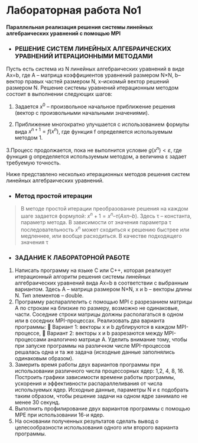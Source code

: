 # Лабораторная работа No1

#### Параллельная реализация решения системы линейных алгебраических уравнений с помощью MPI



* ### РЕШЕНИЕ СИСТЕМ ЛИНЕЙНЫХ АЛГЕБРАИЧЕСКИХ УРАВНЕНИЙ ИТЕРАЦИОННЫМИ МЕТОДАМИ

 Пусть есть система из N линейных алгебраических уравнений в виде Ax=b, где А – матрица коэффициентов уравнений размером N×N, b–вектор правых частей размером N, x–искомый вектор решений размером N. Решение системы уравнений итерационным методом состоит в выполнении следующих шагов:
 
1. Задается $x^0$ – произвольное начальное приближение решения (вектор с произвольными начальными значениями).

2. Приближение многократно улучшается с использованием формулы вида $x^{n+1} = f(x^n)$, где функция f определяется используемым методом 1.

3.Процесс продолжается, пока не выполнится условие $g(x^n) < ε$, где функция g определяется используемым методом, а величина ε задает требуемую точность.


Ниже представлено несколько итерационных методов решения систем линейных алгебраических уравнений.

 * ### Метод простой итерации
 > В методе простой итерации преобразование решения на каждом шаге задается формулой:
$x^n+1 = x^n – τ(Axn – b)$.
Здесь τ – константа, параметр метода. В зависимости от значения параметра τ последовательность ${x^n}$ может сходиться к решению быстрее или медленнее, или вообще расходиться. В качестве подходящего значения τ


* ### ЗАДАНИЕ К ЛАБОРАТОРНОЙ РАБОТЕ
1. Написать программу на языке C или C++, которая реализует итерационный алгоритм решения системы линейных алгебраических уравнений вида Ax=b в соответствии с выбранным вариантом. Здесь A – матрица размером N×N, x и b – векторы длины N. Тип элементов – double.
2. Программу распараллелить с помощью MPI с разрезанием матрицы A по строкам на близкие по размеру, возможно не одинаковые, части. Соседние строки матрицы должны располагаться в одном или в соседних MPI-процессах. Реализовать два варианта программы:
 Вариант 1: векторы x и b дублируются в каждом MPI-процессе,
 Вариант 2: векторы x и b разрезаются между MPI-процессами
аналогично матрице A.
Уделить внимание тому, чтобы при запуске программы на различном числе MPI-процессов решалась одна и та же задача (исходные данные заполнялись одинаковым образом).
3. Замерить время работы двух вариантов программы при использовании различного числа процессорных ядер: 1,2, 4, 8, 16. Построить графики зависимости времени работы программы, ускорения и эффективности распараллеливания от числа используемых ядер. Исходные данные, параметры N и ε подобрать таким образом, чтобы решение задачи на одном ядре занимало не менее 30 секунд.
4. Выполнить профилирование двух вариантов программы с помощью MPE при использовании 16-и ядер.
5. На основании полученных результатов сделать вывод о целесообразности использования одного или второго варианта программы.


